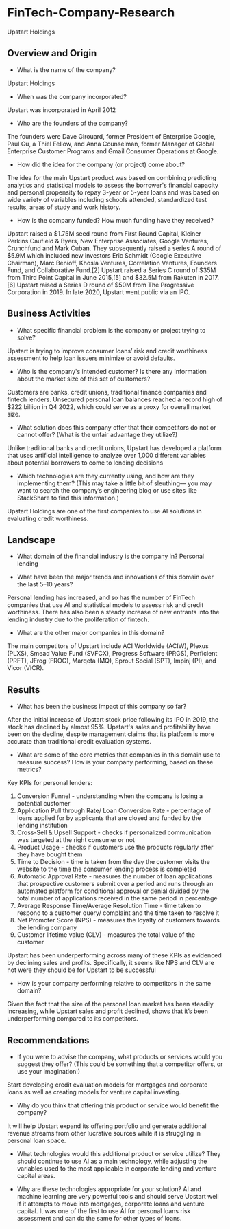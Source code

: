 # FinTech-Company-Research
Upstart Holdings
## Overview and Origin
* What is the name of the company?

Upstart Holdings

* When was the company incorporated?

Upstart was incorporated in April 2012

* Who are the founders of the company?

The founders were Dave Girouard, former President of Enterprise Google, Paul Gu, a Thiel Fellow, and Anna Counselman, former Manager of Global Enterprise Customer Programs and Gmail Consumer Operations at Google.

* How did the idea for the company (or project) come about?

The idea for the main Upstart product was based on combining predicting analytics and statistical models to assess the borrower's financial capacity and personal propensity to repay 3-year or 5-year loans and was based on wide variety of variables including schools attended, standardized test results, areas of study and work history.

* How is the company funded? How much funding have they received?

Upstart raised a $1.75M seed round from First Round Capital, Kleiner Perkins Caufield & Byers, New Enterprise Associates, Google Ventures, Crunchfund and Mark Cuban. They subsequently raised a series A round of $5.9M which included new investors Eric Schmidt (Google Executive Chairman), Marc Benioff, Khosla Ventures, Correlation Ventures, Founders Fund, and Collaborative Fund.[2] Upstart raised a Series C round of $35M from Third Point Capital in June 2015,[5] and $32.5M from Rakuten in 2017.[6] Upstart raised a Series D round of $50M from The Progressive Corporation in 2019.
In late 2020, Upstart went public via an IPO.

## Business Activities

* What specific financial problem is the company or project trying to solve?

Upstart is trying to improve consumer loans’ risk and credit worthiness assessment to help loan issuers minimize or avoid defaults.

* Who is the company's intended customer?  Is there any information about the market size of this set of customers?

Customers are banks, credit unions, traditional finance companies and fintech lenders. Unsecured personal loan balances reached a record high of $222 billion in Q4 2022, which could serve as a proxy for overall market size.

* What solution does this company offer that their competitors do not or cannot offer? (What is the unfair advantage they utilize?)

Unlike traditional banks and credit unions, Upstart has developed a platform that uses artificial intelligence to analyze over 1,000 different variables about potential borrowers to come to lending decisions

* Which technologies are they currently using, and how are they implementing them? (This may take a little bit of sleuthing–– you may want to search the company’s engineering blog or use sites like StackShare to find this information.)

Upstart Holdings are one of the first companies to use AI solutions in evaluating credit worthiness.


## Landscape

* What domain of the financial industry is the company in?
Personal lending

* What have been the major trends and innovations of this domain over the last 5–10 years?

Personal lending has increased, and so has the number of FinTech companies that use AI and statistical models to assess risk and credit worthiness. There has also been a steady increase of new entrants into the lending industry due to the proliferation of fintech.

* What are the other major companies in this domain?

The main competitors of Upstart include ACI Worldwide (ACIW), Plexus (PLXS), Smead Value Fund (SVFCX), Progress Software (PRGS), Perficient (PRFT), JFrog (FROG), Marqeta (MQ), Sprout Social (SPT), Impinj (PI), and Vicor (VICR).

## Results

* What has been the business impact of this company so far?

After the initial increase of Upstart stock price following its IPO in 2019, the stock has declined by almost 95%.  Upstart's sales and profitability have been on the decline, despite management claims that its platform is more accurate than traditional credit evaluation systems.

* What are some of the core metrics that companies in this domain use to measure success? How is your company performing, based on these metrics?

Key KPIs for personal lenders:
1. Conversion Funnel - understanding when the company is losing a potential customer
2. Application Pull through Rate/ Loan Conversion Rate - percentage of loans applied for by applicants that are closed and funded by the lending institution
3. Cross-Sell & Upsell Support - checks if personalized communication was targeted at the right consumer or not
4. Product Usage - checks if customers use the products regularly after they have bought them
5. Time to Decision - time is taken from the day the customer visits the website to the time the consumer lending process is completed
6. Automatic Approval Rate - measures the number of loan applications that prospective customers submit over a period and runs through an automated platform for conditional approval or denial divided by the total number of applications received in the same period in percentage
7. Average Response Time/Average Resolution Time - time taken to respond to a customer query/ complaint and the time taken to resolve it
8. Net Promoter Score (NPS) - measures the loyalty of customers towards the lending company
9. Customer lifetime value (CLV) - measures the total value of the customer

Upstart has been underperforming across many of these KPIs as evidenced by declining sales and profits. Specifically, it seems like NPS and CLV are not were they should be for Upstart to be successful

* How is your company performing relative to competitors in the same domain?

Given the fact that the size of the personal loan market has been steadily increasing, while Upstart sales and profit declined, shows that it’s been underperforming compared to its competitors.


## Recommendations

* If you were to advise the company, what products or services would you suggest they offer? (This could be something that a competitor offers, or use your imagination!)

Start developing credit evaluation models for mortgages and corporate loans as well as creating models for venture capital investing.

* Why do you think that offering this product or service would benefit the company?

It will help Upstart expand its offering portfolio and generate additional revenue streams from other lucrative sources while it is struggling in personal loan space.

* What technologies would this additional product or service utilize?
They should continue to use AI as a main technology, while adjusting the variables used to the most applicable in corporate lending and venture capital areas.

* Why are these technologies appropriate for your solution?
AI and machine learning are very powerful tools and should serve Upstart well if it attempts to move into mortgages, corporate loans and venture capital.  It was one of the first to use AI for personal loans risk assessment and can do the same for other types of loans.
